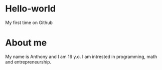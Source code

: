 # Hello-world
My first time on Github
# About me
My name is Anthony and I am 16 y.o. I am intrested in programming, math and entrepreneurship.
